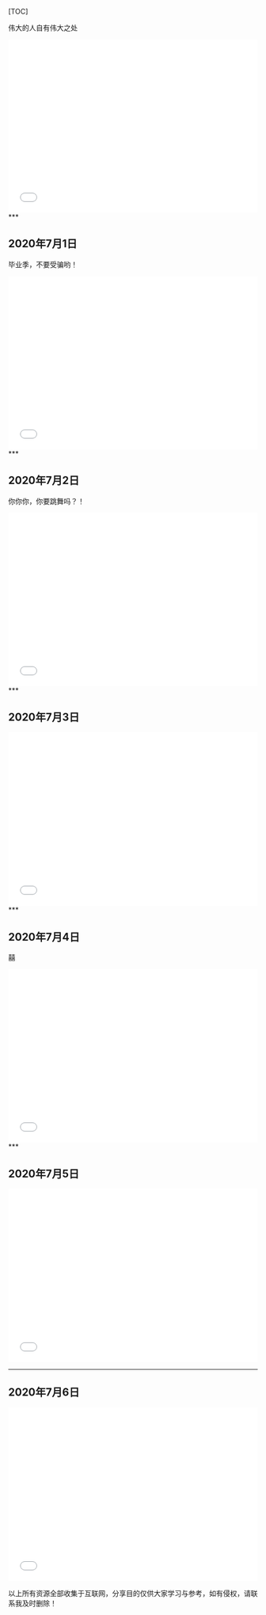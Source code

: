 

[TOC]

伟大的人自有伟大之处

<iframe src="//player.bilibili.com/player.html?aid=583697509&bvid=BV14z4y1X7kn&cid=207386743&page=1" scrolling="no" border="0" frameborder="no" framespacing="0" allowfullscreen="true" height="350px"  width="100%" > </iframe>
***

## 2020年7月1日

毕业季，不要受骗哟！

<iframe src="//player.bilibili.com/player.html?aid=668724071&bvid=BV1ga4y1e7Z1&cid=208385609&page=1" scrolling="no" border="0" frameborder="no" framespacing="0" allowfullscreen="true" height="350px"  width="100%"  > </iframe>
***

## 2020年7月2日

你你你，你要跳舞吗？！

<iframe src="//player.bilibili.com/player.html?aid=456249390&bvid=BV1v5411Y7kA&cid=207226865&page=1" scrolling="no" border="0" frameborder="no" framespacing="0" allowfullscreen="true" height="350px"  width="100%"  > </iframe>
***

## 2020年7月3日

<iframe src="//player.bilibili.com/player.html?aid=667942864&bvid=BV1ba4y147GA&cid=185179579&page=1" scrolling="no" border="0" frameborder="no" framespacing="0" allowfullscreen="true" height="350px"  width="100%" > </iframe>
***

## 2020年7月4日

囍

<iframe src="//player.bilibili.com/player.html?aid=583713581&bvid=BV1pz4y1X7pC&cid=206195759&page=1" scrolling="no" border="0" frameborder="no" framespacing="0" allowfullscreen="true" height="350px"  width="100%" > </iframe>
***

## 2020年7月5日

<iframe src="//player.bilibili.com/player.html?aid=286252607&bvid=BV1Cf4y117F1&cid=213124367&page=1" scrolling="no" border="0" frameborder="no" framespacing="0" allowfullscreen="true" height="350px"  width="100%" > </iframe>

***

## 2020年7月6日

<iframe src="//player.bilibili.com/player.html?aid=926312970&bvid=BV1ZT4y177QB&cid=212688606&page=1" scrolling="no" border="0" frameborder="no" framespacing="0" allowfullscreen="true" height="350px"  width="100%" > </iframe>



以上所有资源全部收集于互联网，分享目的仅供大家学习与参考，如有侵权，请联系我及时删除！

